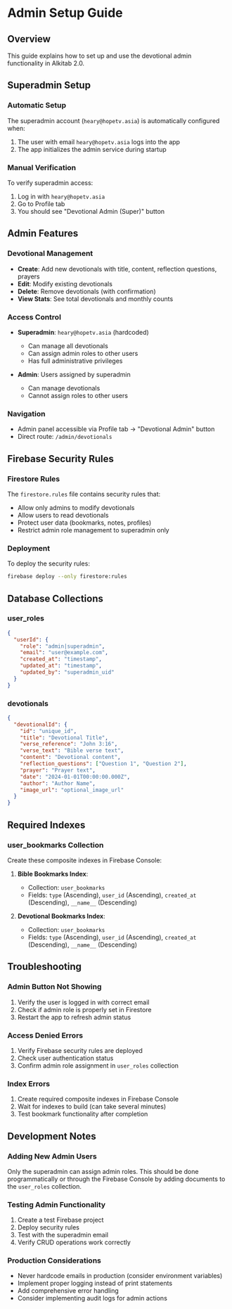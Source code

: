# Admin Setup Guide

## Overview
This guide explains how to set up and use the devotional admin functionality in Alkitab 2.0.

## Superadmin Setup

### Automatic Setup
The superadmin account (`heary@hopetv.asia`) is automatically configured when:
1. The user with email `heary@hopetv.asia` logs into the app
2. The app initializes the admin service during startup

### Manual Verification
To verify superadmin access:
1. Log in with `heary@hopetv.asia`
2. Go to Profile tab
3. You should see "Devotional Admin (Super)" button

## Admin Features

### Devotional Management
- **Create**: Add new devotionals with title, content, reflection questions, prayers
- **Edit**: Modify existing devotionals
- **Delete**: Remove devotionals (with confirmation)
- **View Stats**: See total devotionals and monthly counts

### Access Control
- **Superadmin**: `heary@hopetv.asia` (hardcoded)
  - Can manage all devotionals
  - Can assign admin roles to other users
  - Has full administrative privileges

- **Admin**: Users assigned by superadmin
  - Can manage devotionals
  - Cannot assign roles to other users

### Navigation
- Admin panel accessible via Profile tab → "Devotional Admin" button
- Direct route: `/admin/devotionals`

## Firebase Security Rules

### Firestore Rules
The `firestore.rules` file contains security rules that:
- Allow only admins to modify devotionals
- Allow users to read devotionals
- Protect user data (bookmarks, notes, profiles)
- Restrict admin role management to superadmin only

### Deployment
To deploy the security rules:
```bash
firebase deploy --only firestore:rules
```

## Database Collections

### user_roles
```json
{
  "userId": {
    "role": "admin|superadmin",
    "email": "user@example.com",
    "created_at": "timestamp",
    "updated_at": "timestamp",
    "updated_by": "superadmin_uid"
  }
}
```

### devotionals
```json
{
  "devotionalId": {
    "id": "unique_id",
    "title": "Devotional Title",
    "verse_reference": "John 3:16",
    "verse_text": "Bible verse text",
    "content": "Devotional content",
    "reflection_questions": ["Question 1", "Question 2"],
    "prayer": "Prayer text",
    "date": "2024-01-01T00:00:00.000Z",
    "author": "Author Name",
    "image_url": "optional_image_url"
  }
}
```

## Required Indexes

### user_bookmarks Collection
Create these composite indexes in Firebase Console:

1. **Bible Bookmarks Index**:
   - Collection: `user_bookmarks`
   - Fields: `type` (Ascending), `user_id` (Ascending), `created_at` (Descending), `__name__` (Descending)

2. **Devotional Bookmarks Index**:
   - Collection: `user_bookmarks`
   - Fields: `type` (Ascending), `user_id` (Ascending), `created_at` (Descending), `__name__` (Descending)

## Troubleshooting

### Admin Button Not Showing
1. Verify the user is logged in with correct email
2. Check if admin role is properly set in Firestore
3. Restart the app to refresh admin status

### Access Denied Errors
1. Verify Firebase security rules are deployed
2. Check user authentication status
3. Confirm admin role assignment in `user_roles` collection

### Index Errors
1. Create required composite indexes in Firebase Console
2. Wait for indexes to build (can take several minutes)
3. Test bookmark functionality after completion

## Development Notes

### Adding New Admin Users
Only the superadmin can assign admin roles. This should be done programmatically or through the Firebase Console by adding documents to the `user_roles` collection.

### Testing Admin Functionality
1. Create a test Firebase project
2. Deploy security rules
3. Test with the superadmin email
4. Verify CRUD operations work correctly

### Production Considerations
- Never hardcode emails in production (consider environment variables)
- Implement proper logging instead of print statements
- Add comprehensive error handling
- Consider implementing audit logs for admin actions